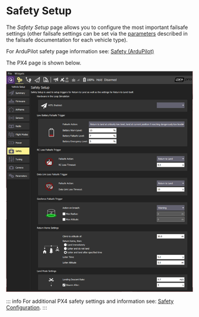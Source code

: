 # Safety Setup

The *Safety Setup* page allows you to configure the most important failsafe settings (other failsafe settings can be set via the [parameters](../SetupView/Parameters.md) described in the failsafe documentation for each vehicle type). 


For ArduPilot safety page information see: [Safety (ArduPilot)](../SetupView/safety_ardupilot.md)

The PX4 page is shown below.

![Safety Setup - PX4](../../../assets/setup/PX4Safety.jpg)

::: info
For additional PX4 safety settings and information see: [Safety Configuration](https://docs.px4.io/en/config/safety.html).
:::
